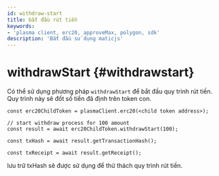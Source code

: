 ```yaml
---
id: withdraw-start
title: bắt đầu rút tiền
keywords:
- 'plasma client, erc20, approveMax, polygon, sdk'
description: 'Bắt đầu sử dụng maticjs'
---
```


# withdrawStart {#withdrawstart}

Có thể sử dụng phương pháp `withdrawStart` để bắt đầu quy trình rút tiền. Quy trình này sẽ đốt số tiền đã định trên token con.

```
const erc20ChildToken = plasmaClient.erc20(<child token address>);

// start withdraw process for 100 amount
const result = await erc20ChildToken.withdrawStart(100);

const txHash = await result.getTransactionHash();

const txReceipt = await result.getReceipt();

```

lưu trữ txHash sẽ được sử dụng để thử thách quy trình rút tiền.

